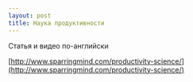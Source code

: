 ```yaml
---
layout: post
title: Наука продуктивности
---
```


Статья и видео по-английски

[http://www.sparringmind.com/productivity-science/](http://www.sparringmind.com/productivity-science/)